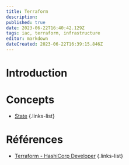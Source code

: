 ```yaml
---
title: Terraform
description: 
published: true
date: 2023-06-22T16:40:42.129Z
tags: iac, terraform, infrastructure
editor: markdown
dateCreated: 2023-06-22T16:39:15.846Z
---
```


# Introduction

# Concepts
- [State](/terraform/state)
{.links-list}

# Références
- [Terraform - HashiCorp Developer](https://developer.hashicorp.com/terraform/docs)
{.links-list}